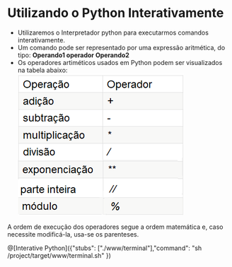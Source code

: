 # Utilizando o Python Interativamente

+ Utilizaremos o Interpretador python para executarmos comandos interativamente.
+ Um comando pode ser representado por uma expressão aritmética, do tipo: **Operando1 operador Operando2**
+ Os operadores artiméticos usados em Python podem ser visualizados na tabela abaixo:
![programa](/imagens/operaritmeticos.png)

A ordem de execução dos operadores segue a ordem matemática e, caso necessite modificá-la, usa-se os parenteses.

@[Interative Python]({"stubs": ["./www/terminal"],"command": "sh /project/target/www/terminal.sh"
})
